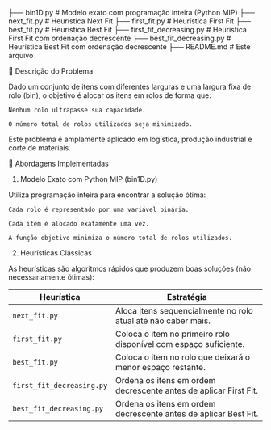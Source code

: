 ├── bin1D.py                # Modelo exato com programação inteira (Python MIP)
├── next_fit.py             # Heurística Next Fit
├── first_fit.py            # Heurística First Fit
├── best_fit.py             # Heurística Best Fit
├── first_fit_decreasing.py # Heurística First Fit com ordenação decrescente
├── best_fit_decreasing.py  # Heurística Best Fit com ordenação decrescente
├── README.md               # Este arquivo

🧩 Descrição do Problema

Dado um conjunto de itens com diferentes larguras e uma largura fixa de rolo (bin), o objetivo é alocar os itens em rolos de forma que:

    Nenhum rolo ultrapasse sua capacidade.

    O número total de rolos utilizados seja minimizado.

Este problema é amplamente aplicado em logística, produção industrial e corte de materiais.

🧠 Abordagens Implementadas
1. Modelo Exato com Python MIP (bin1D.py)

Utiliza programação inteira para encontrar a solução ótima:

    Cada rolo é representado por uma variável binária.

    Cada item é alocado exatamente uma vez.

    A função objetivo minimiza o número total de rolos utilizados.

2. Heurísticas Clássicas

As heurísticas são algoritmos rápidos que produzem boas soluções (não necessariamente ótimas):

| Heurística                | Estratégia                                                                 |
|--------------------------|----------------------------------------------------------------------------|
| `next_fit.py`            | Aloca itens sequencialmente no rolo atual até não caber mais.              |
| `first_fit.py`           | Coloca o item no primeiro rolo disponível com espaço suficiente.           |
| `best_fit.py`            | Coloca o item no rolo que deixará o menor espaço restante.                 |
| `first_fit_decreasing.py`| Ordena os itens em ordem decrescente antes de aplicar First Fit.           |
| `best_fit_decreasing.py` | Ordena os itens em ordem decrescente antes de aplicar Best Fit.            |
